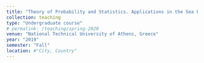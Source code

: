 ```yaml
---
title: "Theory of Probability and Statistics. Applications in the Sea Environment."
collection: teaching
type: "Undergraduate course"
# permalink: /teaching/spring-2020
venue: "National Technical University of Athens, Greece"
year: "2019"
semester: "Fall"
location: #"City, Country"
---
```


